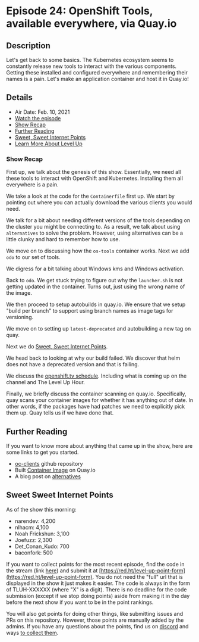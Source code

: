 # Episode 24: OpenShift Tools, available everywhere, via Quay.io

## Description

Let's get back to some basics. The Kubernetes ecosystem seems to constantly release new tools to interact with the various components. Getting these installed and configured everywhere and remembering their names is a pain. Let's make an application container and host it in Quay.io!

## Details

* Air Date: Feb. 10, 2021
* [Watch the episode](https://youtu.be/QMmXTPyK4hw)
* [Show Recap](#show-recap)
* [Further Reading](#further-reading)
* [Sweet, Sweet Internet Points](#sweet-sweet-internet-points)
* [Learn More About Level Up](https://red.ht/leveluphour)

### Show Recap

First up, we talk about the genesis of this show.
Essentially, we need all these tools to interact with OpenShift and Kubernetes.
Installing them all everywhere is a pain.

We take a look at the code for the `Containerfile` first up.
We start by pointing out where you can actually download the various clients you would need.

We talk for a bit about needing different versions of the tools depending on the cluster you might be connecting to.
As a result, we talk about using `alternatives` to solve the problem.
However, using alternatives can be a little clunky and hard to remember how to use.

We move on to discussing how the `os-tools` container works.
Next we add `odo` to our set of tools.

We digress for a bit talking about Windows kms and Windows activation.

Back to `odo`.
We get stuck trying to figure out why the `launcher.sh` is not getting updated in the container.
Turns out, just using the wrong name of the image.

We then proceed to setup autobuilds in quay.io.
We ensure that we setup "build per branch" to support using branch names as image tags for versioning.

We move on to setting up `latest-deprecated` and autobuilding a new tag on quay.

Next we do [Sweet, Sweet Internet Points](#sweet-sweet-internet-points).

We head back to looking at why our build failed.
We discover that helm does not have a deprecated version and that is failing.

We discuss the [openshift.tv schedule](https://red.ht/streamcal).
Including what is coming up on the channel and The Level Up Hour.

Finally, we briefly discuss the container scanning on quay.io.
Specifically, quay scans your container images for whether it has anything out of date.
In other words, if the packages have had patches we need to explicitly pick them up.
Quay tells us if we have done that.

## Further Reading

If you want to know more about anything that came up in the show, here are some links to get you started.

* [oc-clients](https://github.com/level-up-hour/os-clients) github repository
* Built [Container Image](https://quay.io/repository/tluh/os-clients) on Quay.io
* A blog post on [alternatives](https://www.redhat.com/sysadmin/alternatives-command)

## Sweet Sweet Internet Points

As of the show this morning:

* narendev:          4,200
* nlhacm:            4,100
* Noah Frickshun:    3,100
* Joefuzz:           2,300
* Det_Conan_Kudo:      700
* baconfork:           500

If you want to collect points for the most recent episode, find the code in the stream (link [here](#details)) and submit it at [https://red.ht/level-up-point-form](https://red.ht/level-up-point-form).
You do not need the "full" url that is displayed in the show it just makes it easier.
The code is always in the form of TLUH-XXXXXX (where "X" is a digit).
There is no deadline for the code submission (except if we stop doing points) aside from making it in the day before the next show if you want to be in the point rankings.

You will also get points for doing other things, like submitting issues and PRs on this repository.
However, those points are manually added by the admins.
If you have any questions about the points, find us on [discord](https://discord.gg/5VMVGJt) and ways [to collect them](../activities.md).
